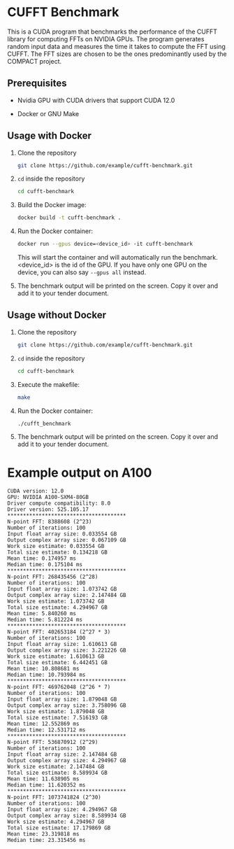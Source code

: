 # CUFFT Benchmark

This is a CUDA program that benchmarks the performance of the CUFFT library for computing FFTs on NVIDIA GPUs. The program generates random input data and measures the time it takes to compute the FFT using CUFFT. The FFT sizes are chosen to be the ones predominantly used by the COMPACT project. 

## Prerequisites

- Nvidia GPU with CUDA drivers that support CUDA 12.0

- Docker or GNU Make

## Usage with Docker

1. Clone the repository
    ```bash
    git clone https://github.com/example/cufft-benchmark.git
    ```
2. `cd` inside the repository
    ```bash
    cd cufft-benchmark
    ```

3. Build the Docker image:
    ```bash
    docker build -t cufft-benchmark .
    ```
4. Run the Docker container:
    ```bash
    docker run --gpus device=<device_id> -it cufft-benchmark
    ```

    This will start the container and will automatically run the benchmark. <device_id> is the id of the GPU. If you have only one GPU on the device, you can also say `--gpus all` instead. 

5. The benchmark output will be printed on the screen. Copy it over and add it to your tender document. 


## Usage without Docker

1. Clone the repository
    ```bash
    git clone https://github.com/example/cufft-benchmark.git
    ```
2. `cd` inside the repository
    ```bash
    cd cufft-benchmark
    ```

3. Execute the makefile:
    ```bash
    make
    ```
4. Run the Docker container:
    ```bash
    ./cufft_benchmark
    ```
5. The benchmark output will be printed on the screen. Copy it over and add it to your tender document. 

# Example output on A100
```console
CUDA version: 12.0
GPU: NVIDIA A100-SXM4-80GB
Driver compute compatibility: 8.0
Driver version: 525.105.17
**************************************
N-point FFT: 8388608 (2^23)
Number of iterations: 100
Input float array size: 0.033554 GB
Output complex array size: 0.067109 GB
Work size estimate: 0.033554 GB
Total size estimate: 0.134218 GB
Mean time: 0.174957 ms
Median time: 0.175104 ms
**************************************
N-point FFT: 268435456 (2^28)
Number of iterations: 100
Input float array size: 1.073742 GB
Output complex array size: 2.147484 GB
Work size estimate: 1.073742 GB
Total size estimate: 4.294967 GB
Mean time: 5.840260 ms
Median time: 5.812224 ms
**************************************
N-point FFT: 402653184 (2^27 * 3)
Number of iterations: 100
Input float array size: 1.610613 GB
Output complex array size: 3.221226 GB
Work size estimate: 1.610613 GB
Total size estimate: 6.442451 GB
Mean time: 10.808681 ms
Median time: 10.793984 ms
**************************************
N-point FFT: 469762048 (2^26 * 7)
Number of iterations: 100
Input float array size: 1.879048 GB
Output complex array size: 3.758096 GB
Work size estimate: 1.879048 GB
Total size estimate: 7.516193 GB
Mean time: 12.552869 ms
Median time: 12.531712 ms
**************************************
N-point FFT: 536870912 (2^29)
Number of iterations: 100
Input float array size: 2.147484 GB
Output complex array size: 4.294967 GB
Work size estimate: 2.147484 GB
Total size estimate: 8.589934 GB
Mean time: 11.638905 ms
Median time: 11.620352 ms
**************************************
N-point FFT: 1073741824 (2^30)
Number of iterations: 100
Input float array size: 4.294967 GB
Output complex array size: 8.589934 GB
Work size estimate: 4.294967 GB
Total size estimate: 17.179869 GB
Mean time: 23.319818 ms
Median time: 23.315456 ms
```